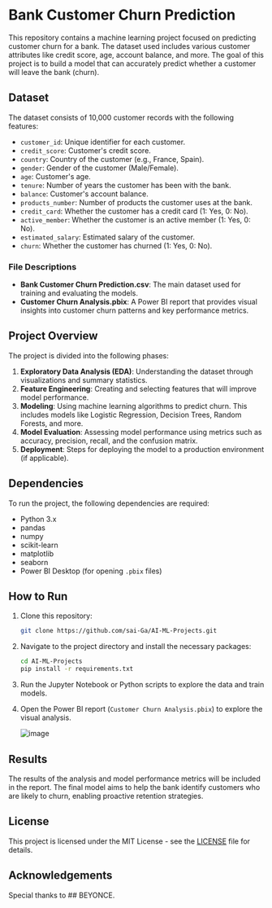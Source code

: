 # Bank Customer Churn Prediction

This repository contains a machine learning project focused on predicting customer churn for a bank. The dataset used includes various customer attributes like credit score, age, account balance, and more. The goal of this project is to build a model that can accurately predict whether a customer will leave the bank (churn).

## Dataset

The dataset consists of 10,000 customer records with the following features:

- `customer_id`: Unique identifier for each customer.
- `credit_score`: Customer's credit score.
- `country`: Country of the customer (e.g., France, Spain).
- `gender`: Gender of the customer (Male/Female).
- `age`: Customer's age.
- `tenure`: Number of years the customer has been with the bank.
- `balance`: Customer's account balance.
- `products_number`: Number of products the customer uses at the bank.
- `credit_card`: Whether the customer has a credit card (1: Yes, 0: No).
- `active_member`: Whether the customer is an active member (1: Yes, 0: No).
- `estimated_salary`: Estimated salary of the customer.
- `churn`: Whether the customer has churned (1: Yes, 0: No).

### File Descriptions

- **Bank Customer Churn Prediction.csv**: The main dataset used for training and evaluating the models.
- **Customer Churn Analysis.pbix**: A Power BI report that provides visual insights into customer churn patterns and key performance metrics.

## Project Overview

The project is divided into the following phases:

1. **Exploratory Data Analysis (EDA)**: Understanding the dataset through visualizations and summary statistics.
2. **Feature Engineering**: Creating and selecting features that will improve model performance.
3. **Modeling**: Using machine learning algorithms to predict churn. This includes models like Logistic Regression, Decision Trees, Random Forests, and more.
4. **Model Evaluation**: Assessing model performance using metrics such as accuracy, precision, recall, and the confusion matrix.
5. **Deployment**: Steps for deploying the model to a production environment (if applicable).

## Dependencies

To run the project, the following dependencies are required:

- Python 3.x
- pandas
- numpy
- scikit-learn
- matplotlib
- seaborn
- Power BI Desktop (for opening `.pbix` files)

## How to Run

1. Clone this repository:
   ```bash
   git clone https://github.com/sai-Ga/AI-ML-Projects.git
   ```

2. Navigate to the project directory and install the necessary packages:
   ```bash
   cd AI-ML-Projects
   pip install -r requirements.txt
   ```

3. Run the Jupyter Notebook or Python scripts to explore the data and train models.

4. Open the Power BI report (`Customer Churn Analysis.pbix`) to explore the visual analysis.

   ![image](https://github.com/user-attachments/assets/d0a8b90e-9955-40f9-a49f-32c52e6c9166)


## Results

The results of the analysis and model performance metrics will be included in the report. The final model aims to help the bank identify customers who are likely to churn, enabling proactive retention strategies.

## License

This project is licensed under the MIT License - see the [LICENSE](LICENSE) file for details.

## Acknowledgements

Special thanks to ## BEYONCE.
